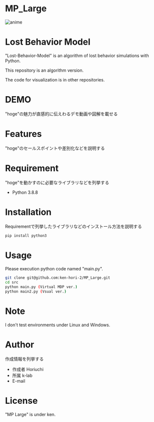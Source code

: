 # MP_Large

![anime](https://user-images.githubusercontent.com/73274492/224077391-227578cf-12c9-466d-90f3-515a9ad8ce04.gif)




# Lost Behavior Model
<!-- （リポジトリ/プロジェクト/OSSなどの名前） -->
 
"Lost-Behavior-Model" is an algorithm of lost behavior simulations with Python.

This repository is an algorithm version. 

The code for visualization is in other repositories.
 
# DEMO
 
"hoge"の魅力が直感的に伝えわるデモ動画や図解を載せる
 
# Features
 
"hoge"のセールスポイントや差別化などを説明する
 
# Requirement
 
"hoge"を動かすのに必要なライブラリなどを列挙する
 
* Python 3.8.8

# Installation
 
Requirementで列挙したライブラリなどのインストール方法を説明する
 
```bash
pip install python3
```
 
# Usage
 
<!-- DEMOの実行方法など、"hoge"の基本的な使い方を説明する -->

Please execution python code named "main.py".
 
```bash
git clone git@github.com:ken-hori-2/MP_Large.git
cd src
python main.py (Virtual MDP ver.)
python main2.py (Vsual ver.)
```
 
# Note
 
<!-- 注意点などがあれば書く -->
I don't test environments under Linux and Windows.
 
# Author
 
作成情報を列挙する
 
* 作成者 Horiuchi
* 所属 k-lab
* E-mail
 
# License

"MP Large" is under ken.
